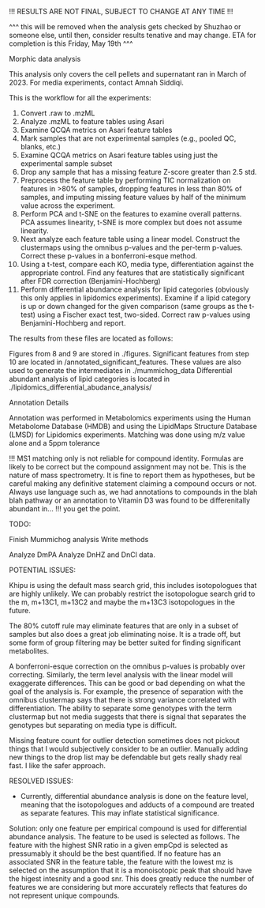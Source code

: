 !!! RESULTS ARE NOT FINAL, SUBJECT TO CHANGE AT ANY TIME !!! 

^^^ this will be removed when the analysis gets checked by Shuzhao or someone else, until then, consider results tenative and may change. ETA for completion is this Friday, May 19th ^^^

Morphic data analysis 

This analysis only covers the cell pellets and supernatant ran in March of 2023. For media experiments, contact Amnah Siddiqi.

This is the workflow for all the experiments:

1. Convert .raw to .mzML
2. Analyze .mzML to feature tables using Asari
3. Examine QCQA metrics on Asari feature tables
4. Mark samples that are not experimental samples (e.g., pooled QC, blanks, etc.)
5. Examine QCQA metrics on Asari feature tables using just the experimental sample subset
6. Drop any sample that has a missing feature Z-score greater than 2.5 std. 
7. Preprocess the feature table by performing TIC normalization on features in >80% of samples, dropping features in less than 80% of samples, and imputing missing feature values by half of the minimum value across the experiment. 
8. Perform PCA and t-SNE on the features to examine overall patterns. PCA assumes linearity, t-SNE is more complex but does not assume linearity. 
9. Next analyze each feature table using a linear model. Construct the clustermaps using the omnibus p-values and the per-term p-values. Correct these p-values in a bonferroni-esque method.
10. Using a t-test, compare each KO, media type, differentiation against the appropriate control. Find any features that are statistically significant after FDR correction (Benjamini-Hochberg)
11. Perform differential abundance analysis for lipid categories (obviously this only applies in lipidomics experiments). Examine if a lipid category is up or down changed for the given comparison (same groups as the t-test) using a Fischer exact test, two-sided. Correct raw p-values using Benjamini-Hochberg and report. 

The results from these files are located as follows:

Figures from 8 and 9 are stored in ./figures.
Significant features from step 10 are located in /annotated_significant_features. These values are also used to generate the intermediates in ./mummichog_data
Differential abundant analysis of lipid categories is located in ./lipidomics_differential_abudance_analysis/

Annotation Details

Annotation was performed in Metabolomics experiments using the Human Metabolome Database (HMDB) and using the LipidMaps Structure Database (LMSD) for Lipidomics experiments. Matching was done using m/z value alone and a 5ppm tolerance 

!!! MS1 matching only is not reliable for compound identity. Formulas are likely to be correct but the compound assignment may not be. This is the nature of mass spectrometry. It is fine to report them as hypotheses, but be careful making any definitive statement claiming a compound occurs or not. Always use language such as, we had annotations to compounds in the blah blah pathway or an annotation to Vitamin D3 was found to be differenitally abundant in... !!! you get the point. 


TODO:

Finish Mummichog analysis
Write methods

Analyze DmPA
Analyze DnHZ and DnCl data.

POTENTIAL ISSUES:

Khipu is using the default mass search grid, this includes isotopologues that are highly unlikely. We can probably restrict the isotopologue search grid to the m, m+13C1, m+13C2 and maybe the m+13C3 isotopologues in the future.

The 80% cutoff rule may eliminate features that are only in a subset of samples but also does a great job eliminating noise. It is a trade off, but some form of group filtering may be better suited for finding significant metabolites.

A bonferroni-esque correction on the omnibus p-values is probably over correcting. Similarly, the term level analysis with the linear model will exaggerate differences. This can be good or bad depending on what the goal of the analysis is. For example, the presence of separation with the omnibus clustermap says that there is strong variance correlated with differentiation. The ability to separate some genotypes with the term clustermap but not media suggests that there is signal that separates the genotypes but separating on media type is difficult. 

Missing feature count for outlier detection sometimes does not pickout things that I would subjectively consider to be an outlier. Manually adding new things to the drop list may be defendable but gets really shady real fast. I like the safer approach. 

RESOLVED ISSUES: 

- Currently, differential abundance analysis is done on the feature level, meaning that the isotopologues and adducts of a compound are treated as separate features. This may inflate statistical significance.

Solution: only one feature per empirical compound is used for differential abundance analysis. The feature to be used is selected as follows. The feature with the highest SNR ratio in a given empCpd is selected as pressumably it should be the best quantified. If no feature has an associated SNR in the feature table, the feature with the lowest mz is selected on the assumption that it is a monoisotopic peak that should have the higest intesnity and a good snr. This does greatly reduce the number of features we are considering but more accurately reflects that features do not represent unique compounds.

